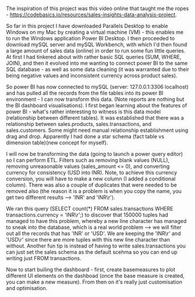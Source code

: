 The inspiration of this project was this video online that taught me the ropes - https://codebasics.io/resources/sales-insights-data-analysis-project.

So far in this project I have downloaded Parallels Desktop to enable Windows on my Mac by creating a virtual machine (VM) - this enables me to run the Windows application Power BI Desktop. I then proceeded to download mySQL server and mySQL Workbench, with which I'd then found a large amount of sales data (online) in order to run some fun little queries. At first I had tinkered about with rather basic SQL queries (SUM, WHERE, JOIN), and then it evolved into me wanting to connect power BI to the same SQL database - as well as some data cleaning (it was warranted due to their being negative values and inconsistent currency across product sales).

So power BI has now connected to mySQL (server: 127.0.0.1:3306 localhost) and has pulled all the records from the file tables into its power BI environment - I can now transform this data. (Note reports are nothing but the BI dashboard visualisations). I first began learning about the features of power BI - what's rather interesting to witness is this data model (relationship between different tables). It was established that there was a relationship between sales.products, sales.transactions, and sales.customers. Some might need manual relationship establishment using drag and drop. Apparently I had done a star schema (fact table vs dimension table)(new concept for myself).

I will now be transforming the data (going to launch a power query editor) so I can perform ETL. Filters such as removing blank values (NULL), removing unreasonable values (sales_amount <= 0), and converting currency for consistency (USD into INR). Note, to achieve this currency conversion, you will have to make a new column (I added a conditional column). There was also a couple of duplicates that were needed to be removed also (the reason it is a problem is when you copy the name, you get two different results --> 'INR' and 'INR\r').

We ran this query (SELECT count(*) FROM sales.transactions WHERE transactions.currency = 'INR\r';) to discover that 150000 tuples had managed to have this problem, whereby a new line character has managed to sneak into the database, which is a real world problem --> we will filter out all the records that has 'INR' or 'USD'. We are keeping the 'INR\r' and 'USD\r' since there are more tuples with this new line character than without. Another fun tip is instead of having to write sales.transactions you can just set the sales schema as the default scehma so you can end up writing just FROM transactions.

Now to start builing the dashboard - first, create basemeasures to plot different UI elements on the dashboad (once the base measure is created, you can make a new measure). From then on it's really just customisation and optimisation.


